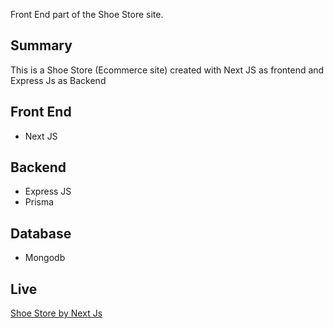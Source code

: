Front End part of the Shoe Store site.

## Summary
This is a Shoe Store (Ecommerce site) created with Next JS as frontend and Express Js as Backend

## Front End
- Next JS

## Backend 
- Express JS
- Prisma

## Database
- Mongodb

## Live
[Shoe Store by Next Js](https://shoe-store-client-nextjs.vercel.app)
